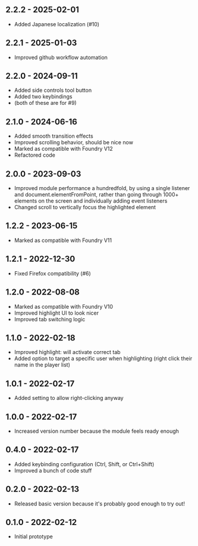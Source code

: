 ## 2.2.2 - 2025-02-01
- Added Japanese localization (#10)

## 2.2.1 - 2025-01-03
- Improved github workflow automation

## 2.2.0 - 2024-09-11
- Added side controls tool button
- Added two keybindings
- (both of these are for #9)

## 2.1.0 - 2024-06-16
- Added smooth transition effects
- Improved scrolling behavior, should be nice now
- Marked as compatible with Foundry V12
- Refactored code

## 2.0.0 - 2023-09-03
- Improved module performance a hundredfold, by using a single listener and document.elementFromPoint, rather than
going through 1000+ elements on the screen and individually adding event listeners  
- Changed scroll to vertically focus the highlighted element

## 1.2.2 - 2023-06-15
- Marked as compatible with Foundry V11

## 1.2.1 - 2022-12-30
- Fixed Firefox compatibility (#6)

## 1.2.0 - 2022-08-08
- Marked as compatible with Foundry V10
- Improved highlight UI to look nicer
- Improved tab switching logic

## 1.1.0 - 2022-02-18
- Improved highlight: will activate correct tab
- Added option to target a specific user when highlighting (right click their name in the player list)

## 1.0.1 - 2022-02-17
- Added setting to allow right-clicking anyway

## 1.0.0 - 2022-02-17
- Increased version number because the module feels ready enough

## 0.4.0 - 2022-02-17
- Added keybinding configuration (Ctrl, Shift, or Ctrl+Shift)
- Improved a bunch of code stuff

## 0.2.0 - 2022-02-13
- Released basic version because it's probably good enough to try out!

## 0.1.0 - 2022-02-12
- Initial prototype
